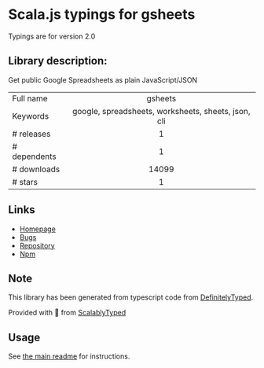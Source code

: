 
# Scala.js typings for gsheets

Typings are for version 2.0

## Library description:
Get public Google Spreadsheets as plain JavaScript/JSON

|                    |                 |
| ------------------ | :-------------: |
| Full name          | gsheets |
| Keywords           | google, spreadsheets, worksheets, sheets, json, cli |
| # releases         | 1 |
| # dependents       | 1 |
| # downloads        | 14099 |
| # stars            | 1 |

## Links
- [Homepage](https://github.com/interactivethings/gsheets)
- [Bugs](https://github.com/interactivethings/gsheets/issues)
- [Repository](https://github.com/interactivethings/gsheets)
- [Npm](https://www.npmjs.com/package/gsheets)
    


## Note
This library has been generated from typescript code from [DefinitelyTyped](https://definitelytyped.org).

Provided with :purple_heart: from [ScalablyTyped](https://github.com/oyvindberg/ScalablyTyped)

## Usage
See [the main readme](../../readme.md) for instructions.


